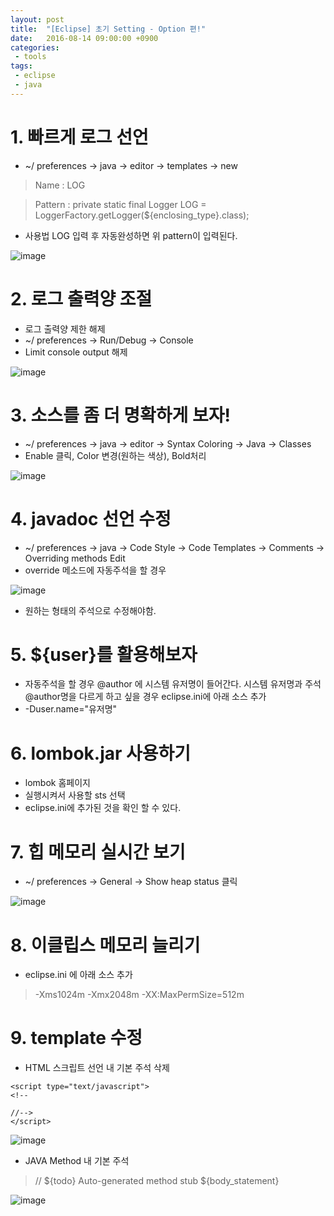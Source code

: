 ```yaml
---
layout: post
title:  "[Eclipse] 초기 Setting - Option 편!"
date:   2016-08-14 09:00:00 +0900
categories:
 - tools
tags: 
 - eclipse
 - java
---
```


# 1. 빠르게 로그 선언
- ~/ preferences -> java -> editor -> templates -> new

> Name : LOG

> Pattern : private static final Logger LOG = LoggerFactory.getLogger(${enclosing_type}.class);

- 사용법 LOG 입력 후 자동완성하면 위 pattern이 입력된다.

![image](https://user-images.githubusercontent.com/13219787/60030303-b3cce800-96dd-11e9-9a86-47b146851a7e.png)



# 2. 로그 출력양 조절
- 로그 출력양 제한 해제
- ~/ preferences -> Run/Debug -> Console
- Limit console output 해제

![image](https://user-images.githubusercontent.com/13219787/60030349-c810e500-96dd-11e9-956e-9afc3a71796f.png)

# 3. 소스를 좀 더 명확하게 보자!
- ~/ preferences -> java -> editor -> Syntax Coloring -> Java -> Classes
- Enable 클릭, Color 변경(원하는 색상), Bold처리
 
![image](https://user-images.githubusercontent.com/13219787/60030391-d9f28800-96dd-11e9-9e20-9e8d8d5e22c4.png)

# 4. javadoc 선언 수정
- ~/ preferences -> java -> Code Style -> Code Templates -> Comments -> Overriding methods Edit
- override 메소드에 자동주석을 할 경우

![image](https://user-images.githubusercontent.com/13219787/60030445-ebd42b00-96dd-11e9-9e01-7cdf5dc60251.png)

- 원하는 형태의 주석으로 수정해야함.

# 5. ${user}를 활용해보자
- 자동주석을 할 경우 @author 에 시스템 유저명이 들어간다. 시스템 유저명과 주석 @author명을 다르게 하고 싶을 경우 eclipse.ini에 아래 소스 추가
- -Duser.name="유저명"

# 6. lombok.jar 사용하기
- lombok 홈페이지
- 실행시켜서 사용할 sts 선택
- eclipse.ini에 추가된 것을 확인 할 수 있다.

# 7. 힙 메모리 실시간 보기
- ~/ preferences -> General -> Show heap status 클릭

![image](https://user-images.githubusercontent.com/13219787/60030518-0f977100-96de-11e9-8b21-842feb016263.png)

# 8. 이클립스 메모리 늘리기
- eclipse.ini 에 아래 소스 추가

> -Xms1024m
> -Xmx2048m
> -XX:MaxPermSize=512m

# 9. template 수정
- HTML 스크립트 선언 내 기본 주석 삭제
```
<script type="text/javascript">
<!--

//-->
</script>
```

![image](https://user-images.githubusercontent.com/13219787/60030589-36ee3e00-96de-11e9-912f-3d342c5597d3.png)

- JAVA Method 내 기본 주석

> // ${todo} Auto-generated method stub
> ${body_statement}

![image](https://user-images.githubusercontent.com/13219787/60030621-43729680-96de-11e9-88db-3957efe9ba7b.png)




